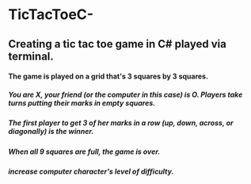 # TicTacToeC-
## Creating a tic tac toe game in C# played via terminal. 

#### The game is played on a grid that's 3 squares by 3 squares.
##### You are X, your friend (or the computer in this case) is O. Players take turns putting their marks in empty squares.
##### The first player to get 3 of her marks in a row (up, down, across, or diagonally) is the winner.
##### When all 9 squares are full, the game is over. 

##### increase computer character's level of difficulty. 





  





